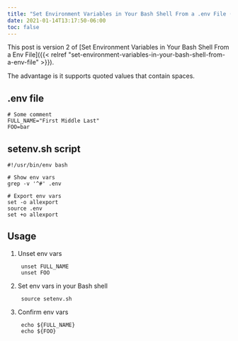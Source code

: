 ```yaml
---
title: "Set Environment Variables in Your Bash Shell From a .env File (Version 2)"
date: 2021-01-14T13:17:50-06:00
toc: false
---
```


This post is version 2 of [Set Environment Variables in Your Bash Shell From a Env File]({{< relref "set-environment-variables-in-your-bash-shell-from-a-env-file" >}}).

The advantage is it supports quoted values that contain spaces.

<!--more-->

## .env file

```shell
# Some comment
FULL_NAME="First Middle Last"
FOO=bar
```

## setenv.sh script

```shell
#!/usr/bin/env bash

# Show env vars
grep -v '^#' .env

# Export env vars
set -o allexport
source .env
set +o allexport
```

## Usage
1. Unset env vars

        unset FULL_NAME
        unset FOO

1. Set env vars in your Bash shell

        source setenv.sh

1. Confirm env vars

        echo ${FULL_NAME}
        echo ${FOO}
